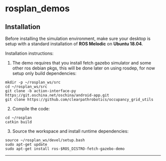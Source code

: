 # rosplan_demos

## Installation

Before installing the simulation environment, make sure your desktop is setup with a standard installation of **ROS Melodic** 
on **Ubuntu 18.04**.

Installation instructions:
1. The demo requires that you install fetch gazebo simulator and some other ros debian pkgs, this will be done later on using rosdep, for now setup only build dependencies:

```
mkdir -p ~/rosplan_ws/src
cd ~/rosplan_ws/src
git clone -b action-interface-py https://git.oschina.net/oschina/android-app.git
git clone https://github.com/clearpathrobotics/occupancy_grid_utils
```

2. Compile the code:
```
cd ~/rosplan
catkin build
```

3. Source the workspace and install runtime dependencies:
```
source ~/rosplan_ws/devel/setup.bash
sudo apt-get update
sudo apt-get install ros-$ROS_DISTRO-fetch-gazebo-demo
```

---

